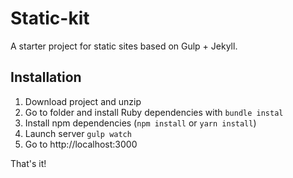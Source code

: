 # Static-kit

A starter project for static sites based on Gulp + Jekyll.

## Installation

1. Download project and unzip
2. Go to folder and install Ruby dependencies with ```bundle instal```
3. Install npm dependencies (```npm install``` or ```yarn install```)
4. Launch server ```gulp watch```
5. Go to http://localhost:3000

That's it!

